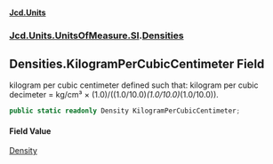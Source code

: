 #### [Jcd.Units](index.md 'index')
### [Jcd.Units.UnitsOfMeasure.SI](Jcd.Units.UnitsOfMeasure.SI.md 'Jcd.Units.UnitsOfMeasure.SI').[Densities](Densities.md 'Jcd.Units.UnitsOfMeasure.SI.Densities')

## Densities.KilogramPerCubicCentimeter Field

kilogram per cubic centimeter defined such that: kilogram per cubic decimeter = kg/cm³ ×
(1.0)/((1.0/10.0)*(1.0/10.0)*(1.0/10.0)).

```csharp
public static readonly Density KilogramPerCubicCentimeter;
```

#### Field Value
[Density](Density.md 'Jcd.Units.UnitTypes.Density')